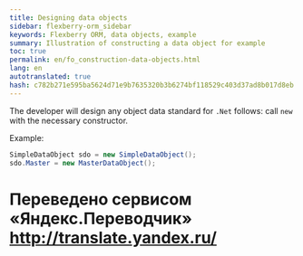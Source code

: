 ```yaml
--- 
title: Designing data objects 
sidebar: flexberry-orm_sidebar 
keywords: Flexberry ORM, data objects, example 
summary: Illustration of constructing a data object for example 
toc: true 
permalink: en/fo_construction-data-objects.html 
lang: en 
autotranslated: true 
hash: c782b271e595ba5624d71e9b7635320b3b6274bf118529c403d37ad8b017d8eb 
--- 
```


The developer will design any object data standard for `.Net` follows: call `new` with the necessary constructor. 

Example: 

```csharp
SimpleDataObject sdo = new SimpleDataObject();
sdo.Master = new MasterDataObject();
``` 



 # Переведено сервисом «Яндекс.Переводчик» http://translate.yandex.ru/